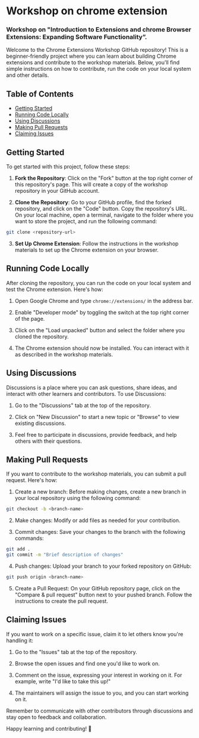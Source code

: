 # Workshop on chrome extension
### Workshop on "Introduction to Extensions and chrome Browser Extensions: Expanding Software Functionality”.

Welcome to the Chrome Extensions Workshop GitHub repository! This is a beginner-friendly project where you can learn about building Chrome extensions and contribute to the workshop materials. Below, you'll find simple instructions on how to contribute, run the code on your local system and other details.

## Table of Contents
- [Getting Started](#getting-started)
- [Running Code Locally](#running-code-locally)
- [Using Discussions](#using-discussions)
- [Making Pull Requests](#making-pull-requests)
- [Claiming Issues](#claiming-issues)

## Getting Started

To get started with this project, follow these steps:

1. **Fork the Repository**: Click on the "Fork" button at the top right corner of this repository's page. This will create a copy of the workshop repository in your GitHub account.

2. **Clone the Repository**: Go to your GitHub profile, find the forked repository, and click on the "Code" button. Copy the repository's URL. On your local machine, open a terminal, navigate to the folder where you want to store the project, and run the following command:

```bash
git clone <repository-url>
```

3. **Set Up Chrome Extension**: Follow the instructions in the workshop materials to set up the Chrome extension on your browser.

## Running Code Locally

After cloning the repository, you can run the code on your local system and test the Chrome extension. Here's how:

1. Open Google Chrome and type `chrome://extensions/` in the address bar.

2. Enable "Developer mode" by toggling the switch at the top right corner of the page.

3. Click on the "Load unpacked" button and select the folder where you cloned the repository.

4. The Chrome extension should now be installed. You can interact with it as described in the workshop materials.

## Using Discussions

Discussions is a place where you can ask questions, share ideas, and interact with other learners and contributors. To use Discussions:

1. Go to the "Discussions" tab at the top of the repository.

2. Click on "New Discussion" to start a new topic or "Browse" to view existing discussions.

3. Feel free to participate in discussions, provide feedback, and help others with their questions.

## Making Pull Requests

If you want to contribute to the workshop materials, you can submit a pull request. Here's how:

1. Create a new branch: Before making changes, create a new branch in your local repository using the following command:

```bash
git checkout -b <branch-name>
```

2. Make changes: Modify or add files as needed for your contribution.

3. Commit changes: Save your changes to the branch with the following commands:

```bash
git add .
git commit -m "Brief description of changes"
```

4. Push changes: Upload your branch to your forked repository on GitHub:

```bash
git push origin <branch-name>
```

5. Create a Pull Request: On your GitHub repository page, click on the "Compare & pull request" button next to your pushed branch. Follow the instructions to create the pull request.

## Claiming Issues

If you want to work on a specific issue, claim it to let others know you're handling it:

1. Go to the "Issues" tab at the top of the repository.

2. Browse the open issues and find one you'd like to work on.

3. Comment on the issue, expressing your interest in working on it. For example, write "I'd like to take this up!"

4. The maintainers will assign the issue to you, and you can start working on it.

Remember to communicate with other contributors through discussions and stay open to feedback and collaboration.

Happy learning and contributing! 🚀
